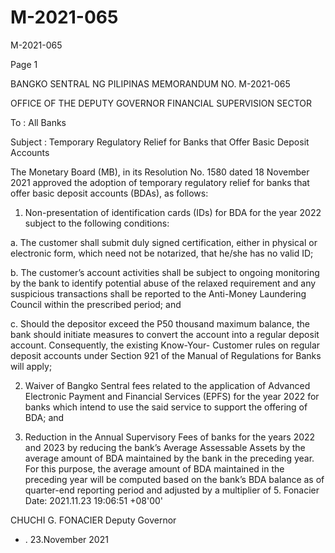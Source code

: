 # M-2021-065

M-2021-065

Page 1

BANGKO SENTRAL NG PILIPINAS MEMORANDUM NO. M-2021-065

OFFICE OF THE DEPUTY GOVERNOR FINANCIAL SUPERVISION SECTOR

To : All Banks

Subject : Temporary Regulatory Relief for Banks that Offer Basic Deposit Accounts

The Monetary Board (MB), in its Resolution No. 1580 dated 18 November 2021 approved the adoption of temporary regulatory relief for banks that offer basic deposit accounts (BDAs), as follows:

1. Non-presentation of identification cards (IDs) for BDA for the year 2022 subject to the following conditions:

a. The customer shall submit duly signed certification, either in physical or electronic form, which need not be notarized, that he/she has no valid ID;

b. The customer’s account activities shall be subject to ongoing monitoring by the bank to identify potential abuse of the relaxed requirement and any suspicious transactions shall be reported to the Anti-Money Laundering Council within the prescribed period; and

c. Should the depositor exceed the P50 thousand maximum balance, the bank should initiate measures to convert the account into a regular deposit account. Consequently, the existing Know-Your- Customer rules on regular deposit accounts under Section 921 of the Manual of Regulations for Banks will apply;

2. Waiver of Bangko Sentral fees related to the application of Advanced Electronic Payment and Financial Services (EPFS) for the year 2022 for banks which intend to use the said service to support the offering of BDA; and

3. Reduction in the Annual Supervisory Fees of banks for the years 2022 and 2023 by reducing the bank’s Average Assessable Assets by the average amount of BDA maintained by the bank in the preceding year. For this purpose, the average amount of BDA maintained in the preceding year will be computed based on the bank’s BDA balance as of quarter-end reporting period and adjusted by a multiplier of 5. Fonacier Date: 2021.11.23 19:06:51 +08'00'

CHUCHI G. FONACIER Deputy Governor

- . 23.November 2021